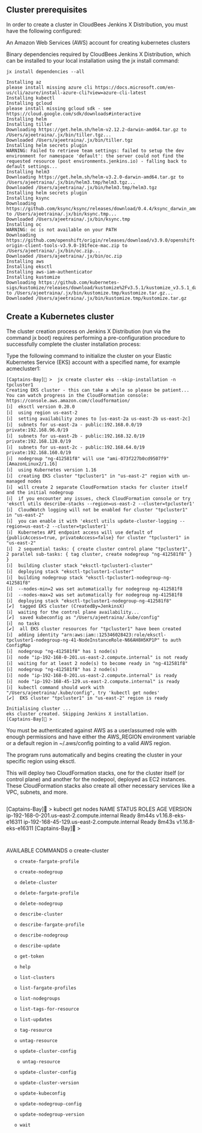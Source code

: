 
## Cluster prerequisites

In order to create a cluster in CloudBees Jenkins X Distribution, you must have the following configured:

An Amazon Web Services (AWS) account for creating kubernetes clusters

Binary dependencies required by CloudBees Jenkins X Distribution, which can be installed to your local installation using the jx install command:

```
jx install dependencies --all
```

```
Installing az
please install missing azure cli https://docs.microsoft.com/en-us/cli/azure/install-azure-cli?view=azure-cli-latest
Installing kubectl
Installing gcloud
please install missing gcloud sdk - see https://cloud.google.com/sdk/downloads#interactive
Installing helm
Installing tiller
Downloading https://get.helm.sh/helm-v2.12.2-darwin-amd64.tar.gz to /Users/ajeetraina/.jx/bin/tiller.tgz...
Downloaded /Users/ajeetraina/.jx/bin/tiller.tgz
Installing helm secrets plugin
WARNING: Failed to retrieve team settings: failed to setup the dev environment for namespace 'default': the server could not find the requested resource (post environments.jenkins.io) - falling back to default settings...
Installing helm3
Downloading https://get.helm.sh/helm-v3.2.0-darwin-amd64.tar.gz to /Users/ajeetraina/.jx/bin/helm3.tmp/helm3.tgz...
Downloaded /Users/ajeetraina/.jx/bin/helm3.tmp/helm3.tgz
Installing helm secrets plugin
Installing ksync
Downloading https://github.com/ksync/ksync/releases/download/0.4.4/ksync_darwin_amd64 to /Users/ajeetraina/.jx/bin/ksync.tmp...
Downloaded /Users/ajeetraina/.jx/bin/ksync.tmp
Installing oc
WARNING: oc is not available on your PATH
Downloading https://github.com/openshift/origin/releases/download/v3.9.0/openshift-origin-client-tools-v3.9.0-191fece-mac.zip to /Users/ajeetraina/.jx/bin/oc.zip...
Downloaded /Users/ajeetraina/.jx/bin/oc.zip
Installing aws
Installing eksctl
Installing aws-iam-authenticator
Installing kustomize
Downloading https://github.com/kubernetes-sigs/kustomize/releases/download/kustomize%2Fv3.5.1/kustomize_v3.5.1_darwin_amd64.tar.gz to /Users/ajeetraina/.jx/bin/kustomize.tmp/kustomize.tar.gz...
Downloaded /Users/ajeetraina/.jx/bin/kustomize.tmp/kustomize.tar.gz
```

## Create a Kubernetes cluster

The cluster creation process on Jenkins X Distribution (run via the command jx boot) requires performing a pre-configuration procedure to successfully complete the cluster installation process:

Type the following command to initialize the cluster on your Elastic Kubernetes Service (EKS) account with a specified name, for example acmecluster1:

```
[Captains-Bay]🚩 >  jx create cluster eks --skip-installation -n tpcluster1
Creating EKS cluster - this can take a while so please be patient...
You can watch progress in the CloudFormation console: https://console.aws.amazon.com/cloudformation/
[ℹ]  eksctl version 0.20.0
[ℹ]  using region us-east-2
[ℹ]  setting availability zones to [us-east-2a us-east-2b us-east-2c]
[ℹ]  subnets for us-east-2a - public:192.168.0.0/19 private:192.168.96.0/19
[ℹ]  subnets for us-east-2b - public:192.168.32.0/19 private:192.168.128.0/19
[ℹ]  subnets for us-east-2c - public:192.168.64.0/19 private:192.168.160.0/19
[ℹ]  nodegroup "ng-412581f8" will use "ami-073f227b0cd9507f9" [AmazonLinux2/1.16]
[ℹ]  using Kubernetes version 1.16
[ℹ]  creating EKS cluster "tpcluster1" in "us-east-2" region with un-managed nodes
[ℹ]  will create 2 separate CloudFormation stacks for cluster itself and the initial nodegroup
[ℹ]  if you encounter any issues, check CloudFormation console or try 'eksctl utils describe-stacks --region=us-east-2 --cluster=tpcluster1'
[ℹ]  CloudWatch logging will not be enabled for cluster "tpcluster1" in "us-east-2"
[ℹ]  you can enable it with 'eksctl utils update-cluster-logging --region=us-east-2 --cluster=tpcluster1'
[ℹ]  Kubernetes API endpoint access will use default of {publicAccess=true, privateAccess=false} for cluster "tpcluster1" in "us-east-2"
[ℹ]  2 sequential tasks: { create cluster control plane "tpcluster1", 2 parallel sub-tasks: { tag cluster, create nodegroup "ng-412581f8" } }
[ℹ]  building cluster stack "eksctl-tpcluster1-cluster"
[ℹ]  deploying stack "eksctl-tpcluster1-cluster"
[ℹ]  building nodegroup stack "eksctl-tpcluster1-nodegroup-ng-412581f8"
[ℹ]  --nodes-min=2 was set automatically for nodegroup ng-412581f8
[ℹ]  --nodes-max=2 was set automatically for nodegroup ng-412581f8
[ℹ]  deploying stack "eksctl-tpcluster1-nodegroup-ng-412581f8"
[✔]  tagged EKS cluster (CreatedBy=JenkinsX)
[ℹ]  waiting for the control plane availability...
[✔]  saved kubeconfig as "/Users/ajeetraina/.kube/config"
[ℹ]  no tasks
[✔]  all EKS cluster resources for "tpcluster1" have been created
[ℹ]  adding identity "arn:aws:iam::125346028423:role/eksctl-tpcluster1-nodegroup-ng-41-NodeInstanceRole-N66AH8H5KP1P" to auth ConfigMap
[ℹ]  nodegroup "ng-412581f8" has 1 node(s)
[ℹ]  node "ip-192-168-0-201.us-east-2.compute.internal" is not ready
[ℹ]  waiting for at least 2 node(s) to become ready in "ng-412581f8"
[ℹ]  nodegroup "ng-412581f8" has 2 node(s)
[ℹ]  node "ip-192-168-0-201.us-east-2.compute.internal" is ready
[ℹ]  node "ip-192-168-45-129.us-east-2.compute.internal" is ready
[ℹ]  kubectl command should work with "/Users/ajeetraina/.kube/config", try 'kubectl get nodes'
[✔]  EKS cluster "tpcluster1" in "us-east-2" region is ready

Initialising cluster ...
eks cluster created. Skipping Jenkins X installation.
[Captains-Bay]🚩 >
```

You must be authenticated against AWS as a user/assumed role with enough permissions and have either the AWS_REGION environment variable or a default region in ~/.aws/config pointing to a valid AWS region.

The program runs automatically and begins creating the cluster in your specific region using eksctl.

This will deploy two CloudFormation stacks, one for the cluster itself (or control plane) and another for the nodepool, deployed as EC2 instances. These CloudFormation stacks also create all other necessary services like a VPC, subnets, and more.
```

```
[Captains-Bay]🚩 >  kubectl get nodes
NAME                                           STATUS   ROLES    AGE     VERSION
ip-192-168-0-201.us-east-2.compute.internal    Ready    <none>   8m44s   v1.16.8-eks-e16311
ip-192-168-45-129.us-east-2.compute.internal   Ready    <none>   8m43s   v1.16.8-eks-e16311
[Captains-Bay]🚩 >
```
  
```
AVAILABLE COMMANDS
       o create-cluster

       o create-fargate-profile

       o create-nodegroup

       o delete-cluster

       o delete-fargate-profile

       o delete-nodegroup

       o describe-cluster

       o describe-fargate-profile

       o describe-nodegroup

       o describe-update

       o get-token

       o help

       o list-clusters

       o list-fargate-profiles

       o list-nodegroups

       o list-tags-for-resource

       o list-updates

       o tag-resource

       o untag-resource

       o update-cluster-config
       
        o untag-resource

       o update-cluster-config

       o update-cluster-version

       o update-kubeconfig

       o update-nodegroup-config

       o update-nodegroup-version

       o wait
```
